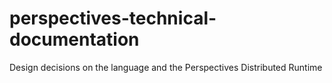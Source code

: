 # perspectives-technical-documentation
Design decisions on the language and the Perspectives Distributed Runtime
